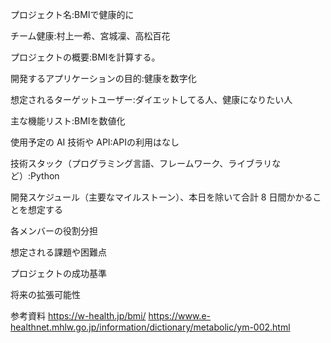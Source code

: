 プロジェクト名:BMIで健康的に

チーム健康:村上一希、宮城凜、高松百花

プロジェクトの概要:BMIを計算する。

開発するアプリケーションの目的:健康を数字化

想定されるターゲットユーザー:ダイエットしてる人、健康になりたい人

主な機能リスト:BMIを数値化

使用予定の AI 技術や API:APIの利用はなし

技術スタック（プログラミング言語、フレームワーク、ライブラリなど）:Python

開発スケジュール（主要なマイルストーン）、本日を除いて合計 8 日間かかることを想定する

各メンバーの役割分担

想定される課題や困難点

プロジェクトの成功基準

将来の拡張可能性

参考資料
https://w-health.jp/bmi/
https://www.e-healthnet.mhlw.go.jp/information/dictionary/metabolic/ym-002.html
